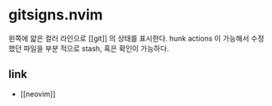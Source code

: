 # gitsigns.nvim

왼쪽에 얇은 컬러 라인으로 [[git]] 의 상태를 표시한다.
hunk actions 이 가능해서 수정했던 파일을 부분 적으로 stash, 혹은 확인이 가능하다.

## link
- [[neovim]]
